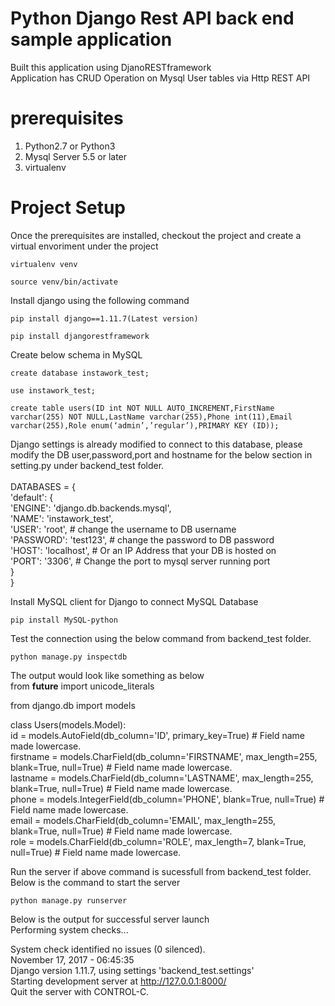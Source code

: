 # Python Django Rest API back end sample application 
Built this application using DjanoRESTframework<br />
Application has CRUD Operation on Mysql User tables via Http REST API<br /> 

# prerequisites 
1. Python2.7 or Python3
2. Mysql Server 5.5 or later 
3. virtualenv 


# Project Setup 
Once the prerequisites are installed, checkout the project and create a virtual envoriment under the project 
```
virtualenv venv
```
```
source venv/bin/activate
```

Install django using the following command 
```
pip install django==1.11.7(Latest version)
```
```
pip install djangorestframework
```

Create below schema in MySQL 
``` 
create database instawork_test;
```
```
use instawork_test;
```
```
create table users(ID int NOT NULL AUTO_INCREMENT,FirstName varchar(255) NOT NULL,LastName varchar(255),Phone int(11),Email varchar(255),Role enum(‘admin’,’regular’),PRIMARY KEY (ID)); 
```
Django settings is already modified to connect to this database, please modify the DB user,password,port and hostname for the below section in setting.py under backend_test folder. <br /><br />
DATABASES = {<br />
    'default': {<br />
        'ENGINE': 'django.db.backends.mysql',<br />
        'NAME': 'instawork_test',<br />
        'USER': 'root', # change the username to DB username<br />
        'PASSWORD': 'test123', # change the password to DB password<br />
        'HOST': 'localhost',   # Or an IP Address that your DB is hosted on<br />
        'PORT': '3306', # Change the port to mysql server running port<br />
    }<br />
}<br />

Install MySQL client for Django to connect MySQL Database
``` 
pip install MySQL-python 
```

Test the connection using the below command from backend_test folder.
```
python manage.py inspectdb 
```
The output would look like something as below<br />
from __future__ import unicode_literals<br />

from django.db import models<br />


class Users(models.Model):<br />
    id = models.AutoField(db_column='ID', primary_key=True)  # Field name made lowercase.<br />
    firstname = models.CharField(db_column='FIRSTNAME', max_length=255, blank=True, null=True)  # Field name made lowercase.<br />
    lastname = models.CharField(db_column='LASTNAME', max_length=255, blank=True, null=True)  # Field name made lowercase.<br />
    phone = models.IntegerField(db_column='PHONE', blank=True, null=True)  # Field name made lowercase.<br />
    email = models.CharField(db_column='EMAIL', max_length=255, blank=True, null=True)  # Field name made lowercase.<br />
    role = models.CharField(db_column='ROLE', max_length=7, blank=True, null=True)  # Field name made lowercase.<br />

    
Run the server if above command is sucessfull from backend_test folder. Below is the command to start the server 
```
python manage.py runserver
```
Below is the output for successful server launch<br />
Performing system checks...<br />

System check identified no issues (0 silenced).<br />
November 17, 2017 - 06:45:35<br />
Django version 1.11.7, using settings 'backend_test.settings'<br />
Starting development server at http://127.0.0.1:8000/<br />
Quit the server with CONTROL-C.<br />


